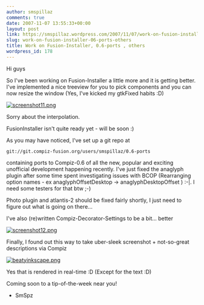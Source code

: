 ```yaml
---
author: smspillaz
comments: true
date: 2007-11-07 13:55:33+00:00
layout: post
link: https://smspillaz.wordpress.com/2007/11/07/work-on-fusion-installer-06-ports-others/
slug: work-on-fusion-installer-06-ports-others
title: Work on Fusion-Installer, 0.6-ports , others
wordpress_id: 178
---
```


Hi guys

So I've been working on Fusion-Installer a little more and it is getting better. I've implemented a nice treeview for you to pick components and you can now resize the window (Yes, I've kicked my gtkFixed habits :D)

[![screenshot11.png](http://smspillaz.files.wordpress.com/2007/11/screenshot11.png)](http://smspillaz.files.wordpress.com/2007/11/screenshot11.png)

Sorry about the interpolation.

FusionInstaller isn't quite ready yet - will be soon :)

As you may have noticed, I've set up a git repo at

    
    git://git.compiz-fusion.org/users/smspillaz/0.6-ports


containing ports to Compiz-0.6 of all the new, popular and exciting unofficial development happening recently. I've just fixed the anaglyph plugin after some time spent investigating issues with BCOP (Rearranging option names - ex anaglyphOffsetDesktop -> anaglyphDesktopOffset ) :-|. I need some testers for that btw ;-)

Photo plugin and atlantis-2 should be fixed fairly shortly, I just need to figure out what is going on there...

I've also (re)written Compiz-Decorator-Settings to be a bit... better

[![screenshot12.png](http://smspillaz.files.wordpress.com/2007/11/screenshot12.png)](http://smspillaz.files.wordpress.com/2007/11/screenshot12.png)

Finally, I found out this way to take uber-sleek screenshot + not-so-great descriptions via Compiz

[![beatyinkscape.png](http://smspillaz.files.wordpress.com/2007/11/beatyinkscape.png)](http://smspillaz.files.wordpress.com/2007/11/beatyinkscape.png)

Yes that is rendered in real-time :D (Except for the text :D)

Coming soon to a tip-of-the-week near you!

- SmSpz
